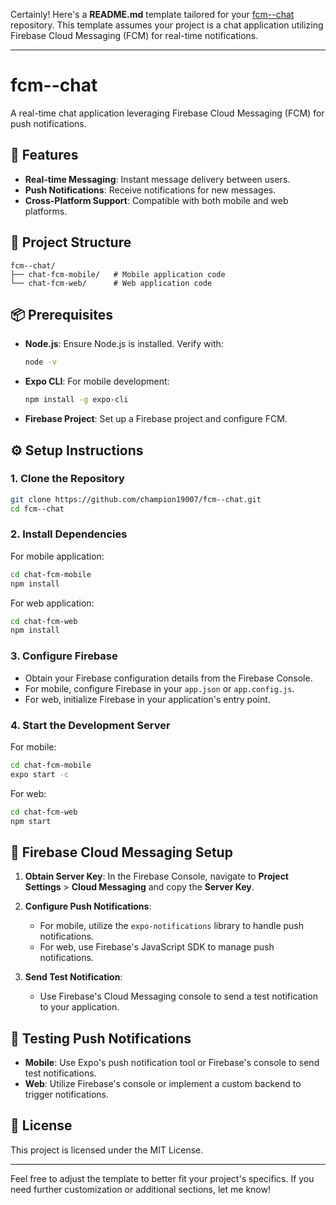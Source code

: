 Certainly! Here's a **README.md** template tailored for your [fcm--chat](https://github.com/champion19007/fcm--chat) repository. This template assumes your project is a chat application utilizing Firebase Cloud Messaging (FCM) for real-time notifications.

---

# fcm--chat

A real-time chat application leveraging Firebase Cloud Messaging (FCM) for push notifications.

## 🚀 Features

* **Real-time Messaging**: Instant message delivery between users.
* **Push Notifications**: Receive notifications for new messages.
* **Cross-Platform Support**: Compatible with both mobile and web platforms.

## 📁 Project Structure

```
fcm--chat/
├── chat-fcm-mobile/   # Mobile application code
└── chat-fcm-web/      # Web application code
```

## 📦 Prerequisites

* **Node.js**: Ensure Node.js is installed. Verify with:

  ```bash
  node -v
  ```
* **Expo CLI**: For mobile development:

  ```bash
  npm install -g expo-cli
  ```
* **Firebase Project**: Set up a Firebase project and configure FCM.

## ⚙️ Setup Instructions

### 1. Clone the Repository

```bash
git clone https://github.com/champion19007/fcm--chat.git
cd fcm--chat
```

### 2. Install Dependencies

For mobile application:

```bash
cd chat-fcm-mobile
npm install
```

For web application:

```bash
cd chat-fcm-web
npm install
```

### 3. Configure Firebase

* Obtain your Firebase configuration details from the Firebase Console.
* For mobile, configure Firebase in your `app.json` or `app.config.js`.
* For web, initialize Firebase in your application's entry point.

### 4. Start the Development Server

For mobile:

```bash
cd chat-fcm-mobile
expo start -c
```

For web:

```bash
cd chat-fcm-web
npm start
```

## 🔧 Firebase Cloud Messaging Setup

1. **Obtain Server Key**: In the Firebase Console, navigate to **Project Settings** > **Cloud Messaging** and copy the **Server Key**.

2. **Configure Push Notifications**:

   * For mobile, utilize the `expo-notifications` library to handle push notifications.
   * For web, use Firebase's JavaScript SDK to manage push notifications.

3. **Send Test Notification**:

   * Use Firebase's Cloud Messaging console to send a test notification to your application.

## 🧪 Testing Push Notifications

* **Mobile**: Use Expo's push notification tool or Firebase's console to send test notifications.
* **Web**: Utilize Firebase's console or implement a custom backend to trigger notifications.

## 📄 License

This project is licensed under the MIT License.

---

Feel free to adjust the template to better fit your project's specifics. If you need further customization or additional sections, let me know!
